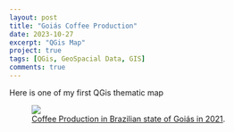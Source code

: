 ```yaml
---
layout: post
title: "Goiás Coffee Production"
date: 2023-10-27
excerpt: "QGis Map"
project: true
tags: [QGis, GeoSpacial Data, GIS]
comments: true
---
```


Here is one of my first QGis thematic map 



<figure>
	<a href="https://i.imgur.com/AmBuwy4.png"><img src="https://i.imgur.com/AmBuwy4.png"></a>
	<figcaption><a href="https://www.flickr.com/photos/199336341@N06/53253844934/" title="Coffee Production">Coffee Production in Brazilian state of Goiás in 2021</a>.</figcaption>
</figure>

